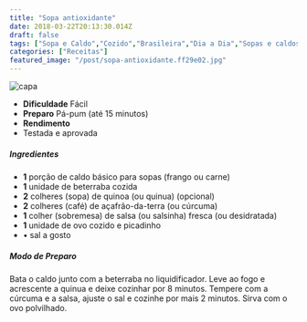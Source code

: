 ```yaml
---
title: "Sopa antioxidante"
date: 2018-03-22T20:13:30.014Z
draft: false
tags: ["Sopa e Caldo","Cozido","Brasileira","Dia a Dia","Sopas e caldos"]
categories: ["Receitas"]
featured_image: "/post/sopa-antioxidante.ff29e02.jpg"
---
```


![capa](/post/sopa-antioxidante.ff29e02.jpg)

*   **Dificuldade** Fácil
*   **Preparo** Pá-pum (até 15 minutos)
*   **Rendimento**
*   Testada e aprovada
    

##### Ingredientes

*   **1** porção de caldo básico para sopas (frango ou carne)
*   **1** unidade de beterraba cozida
*   **2** colheres (sopa) de quinoa (ou quinua) (opcional)
*   **2** colheres (café) de açafrão-da-terra (ou cúrcuma)
*   **1** colher (sobremesa) de salsa (ou salsinha) fresca (ou desidratada)
*   **1** unidade de ovo cozido e picadinho
*   • sal a gosto

##### Modo de Preparo

Bata o caldo junto com a beterraba no liquidificador. Leve ao fogo e acrescente a quinua e deixe cozinhar por 8 minutos. Tempere com a cúrcuma e a salsa, ajuste o sal e cozinhe por mais 2 minutos. Sirva com o ovo polvilhado.
